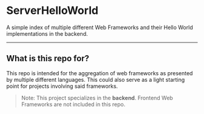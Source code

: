 # ServerHelloWorld

A simple index of multiple different Web Frameworks and their Hello World implementations in the backend.

---

## What is this repo for?

This repo is intended for the aggregation of web frameworks as presented by multiple different languages.
This could also serve as a light starting point for projects involving said frameworks.

> Note: This project specializes in the **backend**. Frontend Web Frameworks are not included in this repo.

